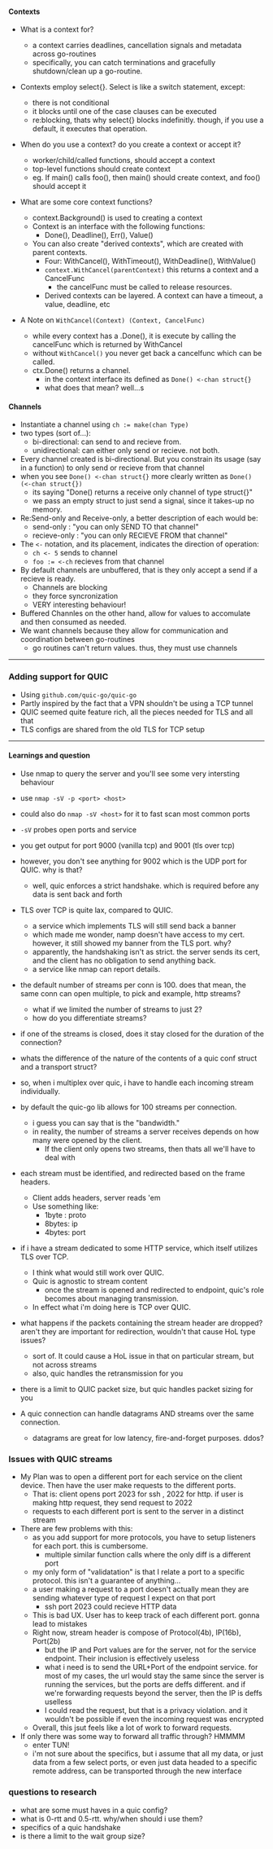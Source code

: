 #### Contexts
- What is a context for?
    - a context carries deadlines, cancellation signals and metadata across go-routines
    - specifically, you can catch terminations and gracefully shutdown/clean up a go-routine.

- Contexts employ select{}. Select is like a switch statement, except:
    - there is not conditional
    - it blocks until one of the case clauses can be executed
    - re:blocking, thats why select{} blocks indefinitly. though, if you use a default, it executes that operation.

- When do you use a context? do you create a context or accept it?
    - worker/child/called functions, should accept a context
    - top-level functions should create context
    - eg. If main() calls foo(), then main() should create context, and foo() should accept it

- What are some core context functions?
    - context.Background() is used to creating a context
    - Context is an interface with the following functions:
        - Done(), Deadline(), Err(), Value()
    - You can also create "derived contexts", which are created with parent contexts.
        - Four: WithCancel(), WithTimeout(), WithDeadline(), WithValue()
        - `context.WithCancel(parentContext)` this returns a context and a CancelFunc
            - the cancelFunc must be called to release resources.
        - Derived contexts can be layered. A context can have a timeout, a value, deadline, etc

- A Note on `WithCancel(Context) (Context, CancelFunc)`
    - while every context has a .Done(), it is execute by calling the cancelFunc which is returned by WithCancel
    - without `WithCancel()` you never get back a cancelfunc which can be called.
    - ctx.Done() returns a channel. 
        - in the context interface its defined as `Done() <-chan struct{}`
        - what does that mean? well...s

#### Channels
- Instantiate a channel using `ch := make(chan Type)`
- two types (sort of...):
    - bi-directional: can send to and recieve from.
    - unidirectional: can either only send or recieve. not both.
- Every channel created is bi-directional. But you constrain its usage (say in a function) to only send or recieve from that channel
- when you see `Done() <-chan struct{}` more clearly written as `Done() (<-chan struct{})`
    - its saying "Done() returns a receive only channel of type struct{}"
    - we pass an empty struct to just send a signal, since it takes-up no memory.
- Re:Send-only and Receive-only, a better description of each would be:
    - send-only     : "you can only SEND TO that channel"
    - recieve-only  : "you can only RECIEVE FROM that channel"
- The `<-` notation, and its placement, indicates the direction of operation:
    - `ch <- 5` sends to channel
    - `foo := <-ch` recieves from that channel
- By default channels are unbuffered, that is they only accept a send if a recieve is ready.
    - Channels are blocking
    - they force syncronization
    - VERY interesting behaviour!
- Buffered Channles on the other hand, allow for values to accomulate and then consumed as needed.
- We want channels because they allow for communication and coordination between go-routines
    - go routines can't return values. thus, they must use channels 


---
### Adding support for QUIC
- Using `github.com/quic-go/quic-go`
- Partly inspired by the fact that a VPN shouldn't be using a TCP tunnel
- QUIC seemed quite feature rich, all the pieces needed for TLS and all that
- TLS configs are shared from the old TLS for TCP setup

---
#### Learnings and question
- Use nmap to query the server and you'll see some very intersting behaviour
- use `nmap -sV -p <port> <host>`
- could also do `nmap -sV <host>` for it to fast scan most common ports
-  `-sV` probes open ports and service
- you get output for port 9000 (vanilla tcp) and 9001 (tls over tcp)
- however, you don't see anything for 9002 which is the UDP port for QUIC. why is that?
    - well, quic enforces a strict handshake. which is required before any data is sent back and forth
- TLS over TCP is quite lax, compared to QUIC.
    - a service which implements TLS will still send back a banner
    - which made me wonder, namp doesn't have access to my cert. however, it still showed my banner from the TLS port. why?
    - apparently, the handshaking isn't as strict. the server sends its cert, and the client has no obligation to send anything back.
    - a service like nmap can report details.

- the default number of streams per conn is 100. does that mean, the same conn can open multiple, to pick and example, http streams?
    - what if we limited the number of streams to just 2?
    - how do you differentiate streams?
- if one of the streams is closed, does it stay closed for the duration of the connection?
- whats the difference of the nature of the contents of a quic conf struct and a transport struct? 

- so, when i multiplex over quic, i have to handle each incoming stream individually.
- by default the quic-go lib allows for 100 streams per connection. 
    - i guess you can say that is the "bandwidth." 
    - in reality, the number of streams a server receives depends on how many were opened by the client.
        - If the client only opens two streams, then thats all we'll have to deal with
- each stream must be identified, and redirected based on the frame headers. 
    - Client adds headers, server reads 'em
    - Use something like: 
        - 1byte : proto
        - 8bytes: ip
        - 4bytes: port
- if i have a stream dedicated to some HTTP service, which itself utilizes TLS over TCP.
    - I think what would still work over QUIC. 
    - Quic is agnostic to stream content
        - once the stream is opened and redirected to endpoint, quic's role becomes about managing transmission. 
    - In effect what i'm doing here is TCP over QUIC.
- what happens if the packets containing the stream header are dropped? aren't they are important for redirection, wouldn't that cause HoL type issues?
    - sort of. It could cause a HoL issue in that on particular stream, but not across streams
    - also, quic handles the retransmission for you
- there is a limit to QUIC packet size, but quic handles packet sizing for you
- A quic connection can handle datagrams AND streams over the same connection.
    - datagrams are great for low latency, fire-and-forget purposes. ddos?

### Issues with QUIC streams
- My Plan was to open a different port for each service on the client device. Then have the user make requests to the different ports.
    - That is: client opens port 2023 for ssh , 2022 for http. if user is making http request, they send request to 2022
    - requests to each different port is sent to the server in a distinct stream
- There are few problems with this:
    - as you add support for more protocols, you have to setup listeners for each port. this is cumbersome. 
        - multiple similar function calls where the only diff is a different port
    - my only form of "validatation" is that I relate a port to a specific protocol. this isn't a guarantee of anything...
    - a user making a request to a port doesn't actually mean they are sending whatever type of request I expect on that port
        - ssh port 2023 could recieve HTTP data
    - This is bad UX. User has to keep track of each different port. gonna lead to mistakes
    - Right now, stream header is compose of Protocol(4b), IP(16b), Port(2b)
        - but the IP and Port values are for the server, not for the service endpoint. Their inclusion is effectively useless
        - what i need is to send the URL+Port of the endpoint service. for most of my cases, the url would stay the same since the server is running the services, but the ports are deffs different. and if we're forwarding requests beyond the server, then the IP is deffs uselless
        - I could read the request, but that is a privacy violation. and it wouldn't be possible if even the incoming request was encrypted
    - Overall, this jsut feels like a lot of work to forward requests.
- If only there was some way to forward all traffic through? HMMMM
    - enter TUN!
    - i'm not sure about the specifics, but i assume that all my data, or just data from a few select ports, or even just data headed to a specific remote address, can be transported through the new interface

### questions to research
- what are some must haves in a quic config?
- what is 0-rtt and 0.5-rtt. why/when should i use them?
- specifics of a quic handshake
- is there a limit to the wait group size?